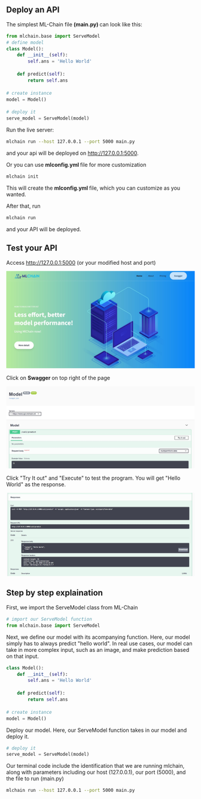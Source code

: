 ## Deploy an API

The simplest ML-Chain file <b> (main.py) </b> can look like this:

```python
from mlchain.base import ServeModel
# define model
class Model():
    def __init__(self):
        self.ans = 'Hello World'

    def predict(self):
        return self.ans

# create instance
model = Model()

# deploy it
serve_model = ServeModel(model)
```

Run the live server:
```bash
mlchain run --host 127.0.0.1 --port 5000 main.py
```

and your api will be deployed on http://127.0.0.1:5000.

Or you can use <b> mlconfig.yml </b> file for more customization

```bash
mlchain init
```

This will create the <b> mlconfig.yml </b> file, which you can customize as you wanted.

After that, run

```bash
mlchain run
```

and your API will be deployed.

## Test your API

Access http://127.0.0.1:5000 (or your modified host and port)

![image](../img/Quick_Start/1.jpg)

Click on <b>Swagger </b> on top right of the page

![image](../img/Quick_Start/2.jpg)

Click "Try It out" and "Execute" to test the program. You will get "Hello World" as the response.

![image](../img/Quick_Start/3.jpg)

## Step by step explaination

First, we import the ServeModel class from ML-Chain

```python
# import our ServeModel function
from mlchain.base import ServeModel
```

Next, we define our model with its acompanying function. Here, our model 
simply has to always predict "hello world". In real use cases, our model can take in 
more complex input, such as an image, and make prediction based on that input.

```python
class Model():
    def __init__(self):
        self.ans = 'Hello World'

    def predict(self):
        return self.ans

# create instance
model = Model()
```

Deploy our model. Here, our ServeModel function takes in our model and deploy it.

```python
# deploy it
serve_model = ServeModel(model)
```

Our terminal code include the identification that we are running mlchain, along with 
parameters including our host (127.0.0.1), our port (5000), and the file to run (main.py)

```bash
mlchain run --host 127.0.0.1 --port 5000 main.py
```
